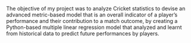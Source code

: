 The objective of my project was to analyze Cricket statistics to devise an advanced metric-based model that is an overall indicator of a player’s performance and their contribution to a match outcome, by creating a Python-based multiple linear regression model that analyzed and learnt from historical data to predict future performances by players. 
